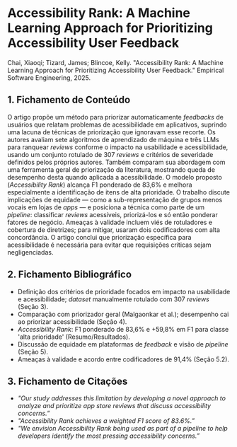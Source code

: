 # Accessibility Rank: A Machine Learning Approach for Prioritizing Accessibility User Feedback
Chai, Xiaoqi; Tizard, James; Blincoe, Kelly. "Accessibility Rank: A Machine Learning Approach for Prioritizing Accessibility User Feedback." Empirical Software Engineering, 2025.

## 1. Fichamento de Conteúdo
O artigo propõe um método para priorizar automaticamente *feedbacks* de usuários que relatam problemas de acessibilidade em aplicativos, suprindo uma lacuna de técnicas de priorização que ignoravam esse recorte. Os autores avaliam sete algoritmos de aprendizado de máquina e três LLMs para ranquear *reviews* conforme o impacto na usabilidade e acessibilidade, usando um conjunto rotulado de 307 *reviews* e critérios de severidade definidos pelos próprios autores. Também comparam sua abordagem com uma ferramenta geral de priorização da literatura, mostrando queda de desempenho desta quando aplicada a acessibilidade. O modelo proposto (*Accessibility Rank*) alcança F1 ponderado de 83,6% e melhora especialmente a identificação de itens de alta prioridade. O trabalho discute implicações de equidade — como a sub-representação de grupos menos vocais em lojas de *apps* — e posiciona a técnica como parte de um *pipeline*: classificar *reviews* acessíveis, priorizá-los e só então ponderar fatores de negócio. Ameaças à validade incluem viés de rotuladores e cobertura de diretrizes; para mitigar, usaram dois codificadores com alta concordância. O artigo conclui que priorização específica para acessibilidade é necessária para evitar que requisições críticas sejam negligenciadas.

## 2. Fichamento Bibliográfico
* Definição dos critérios de prioridade focados em impacto na usabilidade e acessibilidade; *dataset* manualmente rotulado com 307 *reviews* (Seção 3).
* Comparação com priorizador geral (Malgaonkar et al.); desempenho cai ao priorizar acessibilidade (Seção 4).
* *Accessibility Rank*: F1 ponderado de 83,6% e +59,8% em F1 para classe 'alta prioridade' (Resumo/Resultados).
* Discussão de equidade em plataformas de *feedback* e visão de *pipeline* (Seção 5).
* Ameaças à validade e acordo entre codificadores de 91,4% (Seção 5.2).

## 3. Fichamento de Citações
* _"Our study addresses this limitation by developing a novel approach to analyze and prioritize app store reviews that discuss accessibility concerns.”_
* _"Accessibility Rank achieves a weighted F1 score of 83.6%.”_
* _"We envision Accessibility Rank being used as part of a pipeline to help developers identify the most pressing accessibility concerns.”_